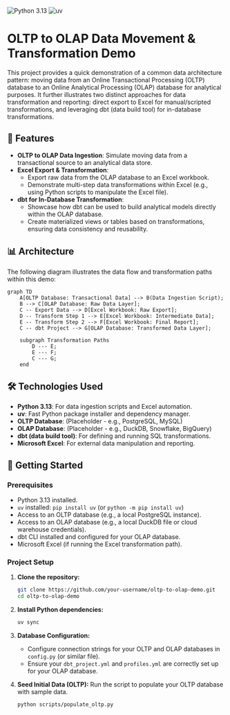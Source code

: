 ![Python 3.13](https://img.shields.io/badge/Python-3.13-blue.svg?logo=python&logoColor=white)
![uv](https://img.shields.io/badge/package_manager-uv-brightgreen)

# OLTP to OLAP Data Movement & Transformation Demo

This project provides a quick demonstration of a common data architecture
pattern: moving data from an Online Transactional Processing (OLTP) database to
an Online Analytical Processing (OLAP) database for analytical purposes. It
further illustrates two distinct approaches for data transformation and
reporting: direct export to Excel for manual/scripted transformations, and
leveraging dbt (data build tool) for in-database transformations.

## 🚀 Features

- **OLTP to OLAP Data Ingestion**: Simulate moving data from a transactional
  source to an analytical data store.
- **Excel Export & Transformation**:
  - Export raw data from the OLAP database to an Excel workbook.
  - Demonstrate multi-step data transformations within Excel (e.g., using
    Python scripts to manipulate the Excel file).
- **dbt for In-Database Transformation**:
  - Showcase how dbt can be used to build analytical models directly within the
    OLAP database.
  - Create materialized views or tables based on transformations, ensuring data
    consistency and reusability.

## 📊 Architecture

The following diagram illustrates the data flow and transformation paths within
this demo:

```mermaid
graph TD
    A[OLTP Database: Transactional Data] --> B(Data Ingestion Script);
    B --> C[OLAP Database: Raw Data Layer];
    C -- Export Data --> D[Excel Workbook: Raw Export];
    D -- Transform Step 1 --> E[Excel Workbook: Intermediate Data];
    E -- Transform Step 2 --> F[Excel Workbook: Final Report];
    C -- dbt Project --> G[OLAP Database: Transformed Data Layer];

    subgraph Transformation Paths
        D --- E;
        E --- F;
        C --- G;
    end
```

## 🛠️ Technologies Used

- **Python 3.13**: For data ingestion scripts and Excel automation.
- **uv**: Fast Python package installer and dependency manager.
- **OLTP Database**: (Placeholder - e.g., PostgreSQL, MySQL)
- **OLAP Database**: (Placeholder - e.g., DuckDB, Snowflake, BigQuery)
- **dbt (data build tool)**: For defining and running SQL transformations.
- **Microsoft Excel**: For external data manipulation and reporting.

## 🚀 Getting Started

### Prerequisites

- Python 3.13 installed.
- `uv` installed: `pip install uv` (or `python -m pip install uv`)
- Access to an OLTP database (e.g., a local PostgreSQL instance).
- Access to an OLAP database (e.g., a local DuckDB file or cloud warehouse credentials).
- dbt CLI installed and configured for your OLAP database.
- Microsoft Excel (if running the Excel transformation path).

### Project Setup

1.  **Clone the repository:**

    ```bash
    git clone https://github.com/your-username/oltp-to-olap-demo.git
    cd oltp-to-olap-demo
    ```

2.  **Install Python dependencies:**

    ```bash
    uv sync
    ```

3.  **Database Configuration:**

    - Configure connection strings for your OLTP and OLAP databases in `config.py` (or similar file).
    - Ensure your `dbt_project.yml` and `profiles.yml` are correctly set up for your OLAP database.

4.  **Seed Initial Data (OLTP):**
    Run the script to populate your OLTP database with sample data.
    ```bash
    python scripts/populate_oltp.py
    ```
